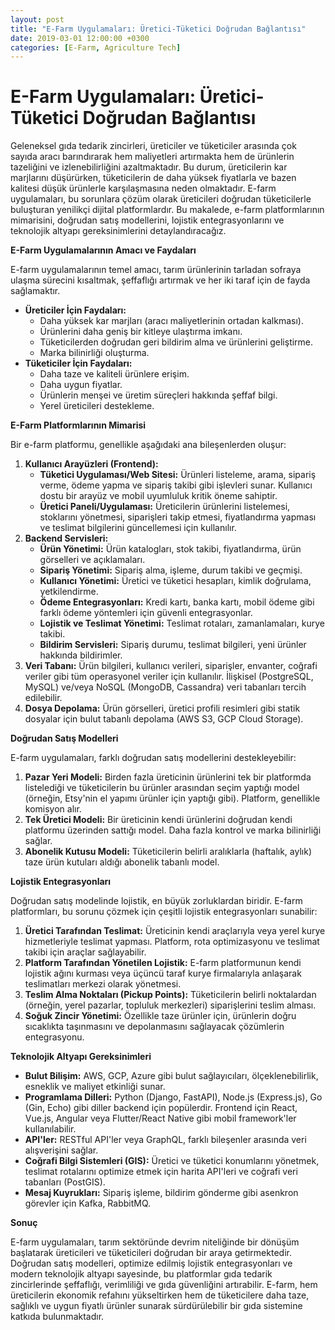 ```yaml
---
layout: post
title: "E-Farm Uygulamaları: Üretici-Tüketici Doğrudan Bağlantısı"
date: 2019-03-01 12:00:00 +0300
categories: [E-Farm, Agriculture Tech]
---
```


# E-Farm Uygulamaları: Üretici-Tüketici Doğrudan Bağlantısı

Geleneksel gıda tedarik zincirleri, üreticiler ve tüketiciler arasında çok sayıda aracı barındırarak hem maliyetleri artırmakta hem de ürünlerin tazeliğini ve izlenebilirliğini azaltmaktadır. Bu durum, üreticilerin kar marjlarını düşürürken, tüketicilerin de daha yüksek fiyatlarla ve bazen kalitesi düşük ürünlerle karşılaşmasına neden olmaktadır. E-farm uygulamaları, bu sorunlara çözüm olarak üreticileri doğrudan tüketicilerle buluşturan yenilikçi dijital platformlardır. Bu makalede, e-farm platformlarının mimarisini, doğrudan satış modellerini, lojistik entegrasyonlarını ve teknolojik altyapı gereksinimlerini detaylandıracağız.

**E-Farm Uygulamalarının Amacı ve Faydaları**

E-farm uygulamalarının temel amacı, tarım ürünlerinin tarladan sofraya ulaşma sürecini kısaltmak, şeffaflığı artırmak ve her iki taraf için de fayda sağlamaktır.

*   **Üreticiler İçin Faydaları:**
    *   Daha yüksek kar marjları (aracı maliyetlerinin ortadan kalkması).
    *   Ürünlerini daha geniş bir kitleye ulaştırma imkanı.
    *   Tüketicilerden doğrudan geri bildirim alma ve ürünlerini geliştirme.
    *   Marka bilinirliği oluşturma.
*   **Tüketiciler İçin Faydaları:**
    *   Daha taze ve kaliteli ürünlere erişim.
    *   Daha uygun fiyatlar.
    *   Ürünlerin menşei ve üretim süreçleri hakkında şeffaf bilgi.
    *   Yerel üreticileri destekleme.

**E-Farm Platformlarının Mimarisi**

Bir e-farm platformu, genellikle aşağıdaki ana bileşenlerden oluşur:

1.  **Kullanıcı Arayüzleri (Frontend):**
    *   **Tüketici Uygulaması/Web Sitesi:** Ürünleri listeleme, arama, sipariş verme, ödeme yapma ve sipariş takibi gibi işlevleri sunar. Kullanıcı dostu bir arayüz ve mobil uyumluluk kritik öneme sahiptir.
    *   **Üretici Paneli/Uygulaması:** Üreticilerin ürünlerini listelemesi, stoklarını yönetmesi, siparişleri takip etmesi, fiyatlandırma yapması ve teslimat bilgilerini güncellemesi için kullanılır.
2.  **Backend Servisleri:**
    *   **Ürün Yönetimi:** Ürün katalogları, stok takibi, fiyatlandırma, ürün görselleri ve açıklamaları.
    *   **Sipariş Yönetimi:** Sipariş alma, işleme, durum takibi ve geçmişi.
    *   **Kullanıcı Yönetimi:** Üretici ve tüketici hesapları, kimlik doğrulama, yetkilendirme.
    *   **Ödeme Entegrasyonları:** Kredi kartı, banka kartı, mobil ödeme gibi farklı ödeme yöntemleri için güvenli entegrasyonlar.
    *   **Lojistik ve Teslimat Yönetimi:** Teslimat rotaları, zamanlamaları, kurye takibi.
    *   **Bildirim Servisleri:** Sipariş durumu, teslimat bilgileri, yeni ürünler hakkında bildirimler.
3.  **Veri Tabanı:** Ürün bilgileri, kullanıcı verileri, siparişler, envanter, coğrafi veriler gibi tüm operasyonel veriler için kullanılır. İlişkisel (PostgreSQL, MySQL) ve/veya NoSQL (MongoDB, Cassandra) veri tabanları tercih edilebilir.
4.  **Dosya Depolama:** Ürün görselleri, üretici profili resimleri gibi statik dosyalar için bulut tabanlı depolama (AWS S3, GCP Cloud Storage).

**Doğrudan Satış Modelleri**

E-farm uygulamaları, farklı doğrudan satış modellerini destekleyebilir:

1.  **Pazar Yeri Modeli:** Birden fazla üreticinin ürünlerini tek bir platformda listelediği ve tüketicilerin bu ürünler arasından seçim yaptığı model (örneğin, Etsy'nin el yapımı ürünler için yaptığı gibi). Platform, genellikle komisyon alır.
2.  **Tek Üretici Modeli:** Bir üreticinin kendi ürünlerini doğrudan kendi platformu üzerinden sattığı model. Daha fazla kontrol ve marka bilinirliği sağlar.
3.  **Abonelik Kutusu Modeli:** Tüketicilerin belirli aralıklarla (haftalık, aylık) taze ürün kutuları aldığı abonelik tabanlı model.

**Lojistik Entegrasyonları**

Doğrudan satış modelinde lojistik, en büyük zorluklardan biridir. E-farm platformları, bu sorunu çözmek için çeşitli lojistik entegrasyonları sunabilir:

1.  **Üretici Tarafından Teslimat:** Üreticinin kendi araçlarıyla veya yerel kurye hizmetleriyle teslimat yapması. Platform, rota optimizasyonu ve teslimat takibi için araçlar sağlayabilir.
2.  **Platform Tarafından Yönetilen Lojistik:** E-farm platformunun kendi lojistik ağını kurması veya üçüncü taraf kurye firmalarıyla anlaşarak teslimatları merkezi olarak yönetmesi.
3.  **Teslim Alma Noktaları (Pickup Points):** Tüketicilerin belirli noktalardan (örneğin, yerel pazarlar, topluluk merkezleri) siparişlerini teslim alması.
4.  **Soğuk Zincir Yönetimi:** Özellikle taze ürünler için, ürünlerin doğru sıcaklıkta taşınmasını ve depolanmasını sağlayacak çözümlerin entegrasyonu.

**Teknolojik Altyapı Gereksinimleri**

*   **Bulut Bilişim:** AWS, GCP, Azure gibi bulut sağlayıcıları, ölçeklenebilirlik, esneklik ve maliyet etkinliği sunar.
*   **Programlama Dilleri:** Python (Django, FastAPI), Node.js (Express.js), Go (Gin, Echo) gibi diller backend için popülerdir. Frontend için React, Vue.js, Angular veya Flutter/React Native gibi mobil framework'ler kullanılabilir.
*   **API'ler:** RESTful API'ler veya GraphQL, farklı bileşenler arasında veri alışverişini sağlar.
*   **Coğrafi Bilgi Sistemleri (GIS):** Üretici ve tüketici konumlarını yönetmek, teslimat rotalarını optimize etmek için harita API'leri ve coğrafi veri tabanları (PostGIS).
*   **Mesaj Kuyrukları:** Sipariş işleme, bildirim gönderme gibi asenkron görevler için Kafka, RabbitMQ.

**Sonuç**

E-farm uygulamaları, tarım sektöründe devrim niteliğinde bir dönüşüm başlatarak üreticileri ve tüketicileri doğrudan bir araya getirmektedir. Doğrudan satış modelleri, optimize edilmiş lojistik entegrasyonları ve modern teknolojik altyapı sayesinde, bu platformlar gıda tedarik zincirlerinde şeffaflığı, verimliliği ve gıda güvenliğini artırabilir. E-farm, hem üreticilerin ekonomik refahını yükseltirken hem de tüketicilere daha taze, sağlıklı ve uygun fiyatlı ürünler sunarak sürdürülebilir bir gıda sistemine katkıda bulunmaktadır.